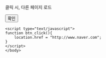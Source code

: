 


클릭 시, 다른 페이지 로드 
<html>
	<head></head>
	<body>
	<input type ="button" value ="확인" onclick = "btn_click()"/>

	<script type="text/javascript">
	function btn_click(){
		location.href = "http://www.naver.com";
	}
	</script>
	</body>
	
</html>
